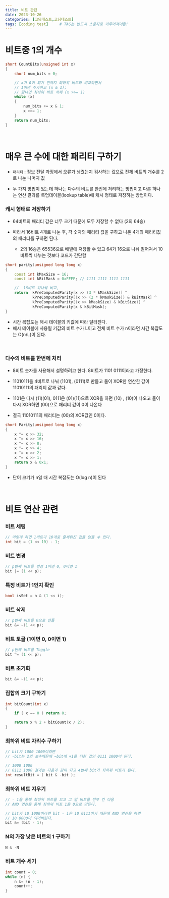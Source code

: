 ```yaml
---
title: 비트 관련
date: 2023-10-26
categories: [코딩테스트,코딩테스트]
tags: [coding test]		# TAG는 반드시 소문자로 이루어져야함!
---
```


**비트중 1의 개수**
==============

```c++
short CountBits(unsigned int x)
{
	short num_bits = 0;

    // x가 0이 되기 전까지 최하위 비트와 비교하면서
    // 1이면 추가하고 (x & 1);
    // 끝나면 최하위 비트 삭제 (x >>= 1)
	while (x)
	{
		num_bits += x & 1;
		x >>= 1;
	}
	return num_bits;
}
```

<br>

**매우 큰 수에 대한 패리티 구하기**
=============

* `패리티` : 정보 전달 과정에서 오류가 생겼는지 검사하는 값으로 전체 비트의 개수를 2로 나눈 나머지 값

* 두 가지 방법이 있는데 하나는 다수의 비트를 한번에 처리하는 방법이고 다른 하나는 연산 결과를 룩업테이블(lookup table)에 캐시 형태로 저장하는 방법이다.

### 캐시 형태로 저장하기

* 64비트의 패리티 값은 너무 크기 때문에 모두 저장할 수 없다 (2의 64승)

* 따라서 16비트 4개로 나눈 후, 각 숫자의 패리티 값을 구하고 나온 4개의 패리티값의 패리티를 구하면 된다.

    * 2의 16승은 65536으로 배열에 저장할 수 있고 64가 16으로 나눠 떨어져서 10비트씩 나누는 것보다 코드가 간단함

```c++
short parity(unsigned long long x)
{
    const int kMaxSize = 16;
    const int kBitMask = 0xFFFF; // 1111 1111 1111 1111

    //  16비트 하나씩 비교,
    return  kPreComputedParity[x >> (3 * kMaskSize)] ^
            kPreComputedParity[(x >> (2 * kMaskSize)) & kBitMask] ^
            kPreComputedParity[(x >> kMaskSize) & kBitSize)] ^
            kPreComputedParity[x & kBitMask];
}
```
* 시간 복잡도는 해시 테이블의 키값에 따라 달라진다.
* 해시 테이블에 사용될 키값의 비트 수가 L이고 전체 비트 수가 n이라면 시간 복잡도는 O(n/L)이 된다.

<br>

### 다수의 비트를 한번에 처리

* 8비트 숫자를 사용해서 설명하려고 한다. 8비트가 1101 0111이라고 가정한다.

* 11010111을 4비트로 나눠 (1101), (0111)로 만들고 둘이 XOR한 연산한 값이 11010111의 패리티 값과 같다.

* 1101은 다시 (11)(01), 0111은 (01)(11)으로 XOR을 하면 (10) , (10)이 나오고 둘이 다시 XOR하면 (00)으로 패리티 값이 0이 나온다
* 결국 11010111의 패리티는 (00)의 XOR값인 0이다.

```c++
short Parity(unsigned long long x)
{
    x ^= x >> 32;
    x ^= x >> 16;
    x ^= x >> 8;
    x ^= x >> 4;
    x ^= x >> 2;
    x ^= x >> 1;
    return x & 0x1;
}
```
* 단어 크기가 n일 때 시간 복잡도는 O(log n)이 된다

<br>

**비트 연산 관련**
==============

### 비트 세팅

```c++
// 이렇게 하면 1비트가 10개로 줄세워진 값을 얻을 수 있다.
int bit = (1 << 10) - 1;
```

### 비트 변경

```c++
// p번째 비트를 변경 1이면 0, 0이면 1
bit |= (1 << p);
```

### 특정 비트가 1인지 확인

```c++
bool isSet = n & (1 << i);
```

### 비트 삭제

```c++
// p번째 비트를 0으로 만듦
bit &= ~(1 << p);
```

### 비트 토글 (1이면 0, 0이면 1)

```c++
// p번째 비트를 Toggle
bit ^= (1 << p);
```

### 비트 초기화

```c++
bit &= ~(1 << p);
```


### 집합의 크기 구하기

```c++
int bitCount(int x)
{
    if ( x == 0 ) return 0;

    return x % 2 + bitCount(x / 2);
}
```

### 최하위 비트 자리수 구하기

```c++
// bit가 1000 1000이라면
// -bit는 2의 보수때문에 ~bit에 +1를 더한 값인 0111 1000이 된다.

// 1000 1000
// 0111 1000 결과는 다음과 같이 되고 4번째 bit가 최하위 비트가 된다.
int resultBit = ( bit & -bit );
```

### 최하위 비트 지우기

```c++
// - 1을 통해 최하위 비트를 끄고 그 밑 비트를 전부 킨 다음
// AND 연산을 통해 최하위 비트 1을 0으로 만든다.

// bit가 10 1000이라면 bit - 1은 10 0111이기 때문에 AND 연산을 하면
// 10 0000이 되어버린다.
bit &= (bit - 1);
```

### N의 가장 낮은 비트의 1 구하기

```c++
N & -N
```

### 비트 개수 세기

```c++
int count = 0;
while (n) {
    n &= (n - 1);
    count++;
}
```